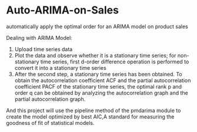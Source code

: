 # Auto-ARIMA-on-Sales
automatically apply the optimal order for an ARIMA model on product sales


Dealing with ARIMA Model:
1. Upload time series data
2. Plot the data and observe whether it is a stationary time series; for non-stationary time series, first d-order difference operation is performed to convert it into a stationary time series
3. After the second step, a stationary time series has been obtained. To obtain the autocorrelation coefficient ACF and the partial autocorrelation coefficient PACF of the stationary time series, the optimal rank p and order q can be obtained by analyzing the autocorrelation graph and the partial autocorrelation graph.

And this project will use the pipeline method of the pmdarima module to create the model optimized by best AIC,A standard for measuring the goodness of fit of statistical models.
